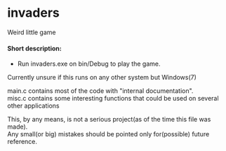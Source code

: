 # invaders
Weird little game


<h4>Short description:</h4>
<ul>
  <li>Run invaders.exe on bin/Debug to play the game.</li>
</ul>
  

<p>Currently unsure if this runs on any other system but Windows(7)</p>

<p>main.c contains most of the code with "internal documentation".<br />
misc.c contains some interesting functions that could be used on several other applications</p>

<p>This, by any means, is not a serious project(as of the time this file was made).<br />
Any small(or big) mistakes should be pointed only for(possible) future reference.</p>
